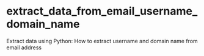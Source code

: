 # extract_data_from_email_username_domain_name
Extract data using Python: How to extract username and domain name from email address
